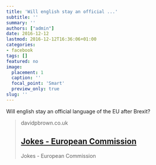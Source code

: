 ```yaml
---
title: 'Will english stay an official ...'
subtitle: ''
summary: ''
authors: ["admin"]
date: 2016-12-12
lastmod: 2016-12-12T16:36:06+01:00
categories:
- facebook
tags: []
featured: no
image:
  placement: 1
  caption: ''
  focal_point: 'Smart'
  preview_only: true
slug: ''
---
```

Will english stay an official language of the EU after Brexit?
> davidpbrown.co.uk
> ## [Jokes - European Commission](http://www.davidpbrown.co.uk/jokes/european-commission.html)
>
>Jokes - European Commission

